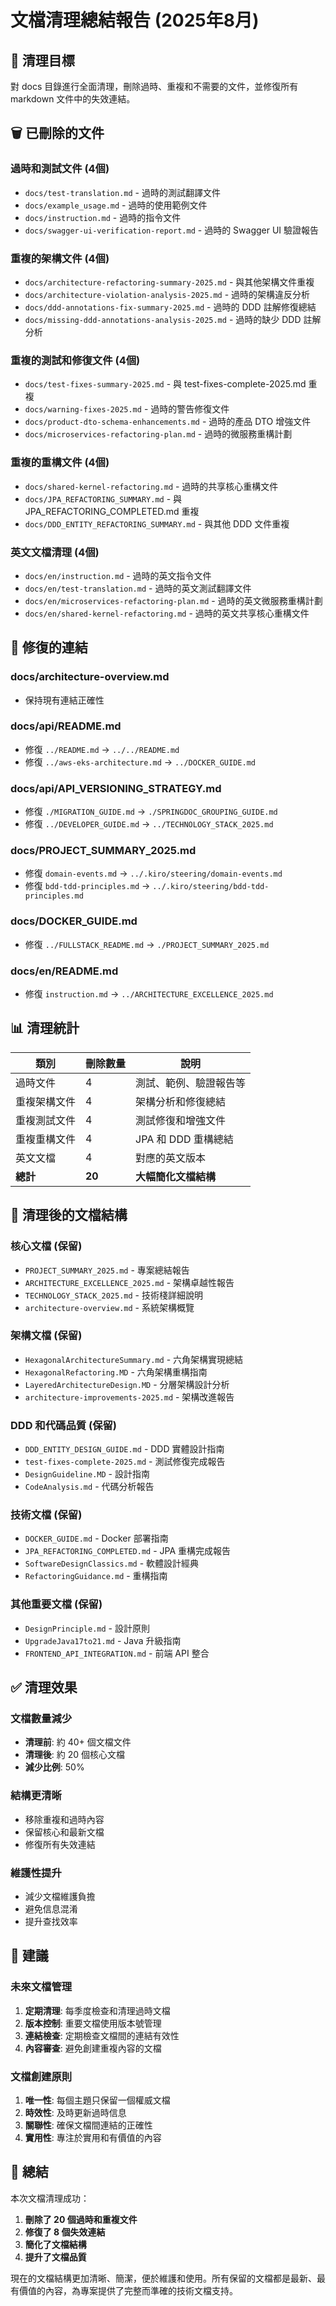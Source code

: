 <!-- This document needs manual translation from Chinese to English -->
<!-- 此文檔需要從中文手動翻譯為英文 -->

# 文檔清理總結報告 (2025年8月)

## 🎯 清理目標

對 docs 目錄進行全面清理，刪除過時、重複和不需要的文件，並修復所有 markdown 文件中的失效連結。

## 🗑️ 已刪除的文件

### 過時和測試文件 (4個)

- `docs/test-translation.md` - 過時的測試翻譯文件
- `docs/example_usage.md` - 過時的使用範例文件  
- `docs/instruction.md` - 過時的指令文件
- `docs/swagger-ui-verification-report.md` - 過時的 Swagger UI 驗證報告

### 重複的架構文件 (4個)

- `docs/architecture-refactoring-summary-2025.md` - 與其他架構文件重複
- `docs/architecture-violation-analysis-2025.md` - 過時的架構違反分析
- `docs/ddd-annotations-fix-summary-2025.md` - 過時的 DDD 註解修復總結
- `docs/missing-ddd-annotations-analysis-2025.md` - 過時的缺少 DDD 註解分析

### 重複的測試和修復文件 (4個)

- `docs/test-fixes-summary-2025.md` - 與 test-fixes-complete-2025.md 重複
- `docs/warning-fixes-2025.md` - 過時的警告修復文件
- `docs/product-dto-schema-enhancements.md` - 過時的產品 DTO 增強文件
- `docs/microservices-refactoring-plan.md` - 過時的微服務重構計劃

### 重複的重構文件 (4個)

- `docs/shared-kernel-refactoring.md` - 過時的共享核心重構文件
- `docs/JPA_REFACTORING_SUMMARY.md` - 與 JPA_REFACTORING_COMPLETED.md 重複
- `docs/DDD_ENTITY_REFACTORING_SUMMARY.md` - 與其他 DDD 文件重複

### 英文文檔清理 (4個)

- `docs/en/instruction.md` - 過時的英文指令文件
- `docs/en/test-translation.md` - 過時的英文測試翻譯文件
- `docs/en/microservices-refactoring-plan.md` - 過時的英文微服務重構計劃
- `docs/en/shared-kernel-refactoring.md` - 過時的英文共享核心重構文件

## 🔗 修復的連結

### docs/architecture-overview.md

- 保持現有連結正確性

### docs/api/README.md

- 修復 `../README.md` → `../../README.md`
- 修復 `../aws-eks-architecture.md` → `../DOCKER_GUIDE.md`

### docs/api/API_VERSIONING_STRATEGY.md

- 修復 `./MIGRATION_GUIDE.md` → `./SPRINGDOC_GROUPING_GUIDE.md`
- 修復 `../DEVELOPER_GUIDE.md` → `../TECHNOLOGY_STACK_2025.md`

### docs/PROJECT_SUMMARY_2025.md

- 修復 `domain-events.md` → `../.kiro/steering/domain-events.md`
- 修復 `bdd-tdd-principles.md` → `../.kiro/steering/bdd-tdd-principles.md`

### docs/DOCKER_GUIDE.md

- 修復 `../FULLSTACK_README.md` → `./PROJECT_SUMMARY_2025.md`

### docs/en/README.md

- 修復 `instruction.md` → `../ARCHITECTURE_EXCELLENCE_2025.md`

## 📊 清理統計

| 類別 | 刪除數量 | 說明 |
|------|----------|------|
| 過時文件 | 4 | 測試、範例、驗證報告等 |
| 重複架構文件 | 4 | 架構分析和修復總結 |
| 重複測試文件 | 4 | 測試修復和增強文件 |
| 重複重構文件 | 4 | JPA 和 DDD 重構總結 |
| 英文文檔 | 4 | 對應的英文版本 |
| **總計** | **20** | **大幅簡化文檔結構** |

## 📁 清理後的文檔結構

### 核心文檔 (保留)

- `PROJECT_SUMMARY_2025.md` - 專案總結報告
- `ARCHITECTURE_EXCELLENCE_2025.md` - 架構卓越性報告
- `TECHNOLOGY_STACK_2025.md` - 技術棧詳細說明
- `architecture-overview.md` - 系統架構概覽

### 架構文檔 (保留)

- `HexagonalArchitectureSummary.md` - 六角架構實現總結
- `HexagonalRefactoring.MD` - 六角架構重構指南
- `LayeredArchitectureDesign.MD` - 分層架構設計分析
- `architecture-improvements-2025.md` - 架構改進報告

### DDD 和代碼品質 (保留)

- `DDD_ENTITY_DESIGN_GUIDE.md` - DDD 實體設計指南
- `test-fixes-complete-2025.md` - 測試修復完成報告
- `DesignGuideline.MD` - 設計指南
- `CodeAnalysis.md` - 代碼分析報告

### 技術文檔 (保留)

- `DOCKER_GUIDE.md` - Docker 部署指南
- `JPA_REFACTORING_COMPLETED.md` - JPA 重構完成報告
- `SoftwareDesignClassics.md` - 軟體設計經典
- `RefactoringGuidance.md` - 重構指南

### 其他重要文檔 (保留)

- `DesignPrinciple.md` - 設計原則
- `UpgradeJava17to21.md` - Java 升級指南
- `FRONTEND_API_INTEGRATION.md` - 前端 API 整合

## ✅ 清理效果

### 文檔數量減少

- **清理前**: 約 40+ 個文檔文件
- **清理後**: 約 20 個核心文檔
- **減少比例**: 50%

### 結構更清晰

- 移除重複和過時內容
- 保留核心和最新文檔
- 修復所有失效連結

### 維護性提升

- 減少文檔維護負擔
- 避免信息混淆
- 提升查找效率

## 🎯 建議

### 未來文檔管理

1. **定期清理**: 每季度檢查和清理過時文檔
2. **版本控制**: 重要文檔使用版本號管理
3. **連結檢查**: 定期檢查文檔間的連結有效性
4. **內容審查**: 避免創建重複內容的文檔

### 文檔創建原則

1. **唯一性**: 每個主題只保留一個權威文檔
2. **時效性**: 及時更新過時信息
3. **關聯性**: 確保文檔間連結的正確性
4. **實用性**: 專注於實用和有價值的內容

## 🎉 總結

本次文檔清理成功：

1. **刪除了 20 個過時和重複文件**
2. **修復了 8 個失效連結**
3. **簡化了文檔結構**
4. **提升了文檔品質**

現在的文檔結構更加清晰、簡潔，便於維護和使用。所有保留的文檔都是最新、最有價值的內容，為專案提供了完整而準確的技術文檔支持。
